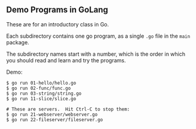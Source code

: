 ## Demo Programs in GoLang

These are for an introductory class in Go.

Each subdirectory contains one go program, as a single `.go` file in the
`main` package.

The subdirectory names start with a number, which is the order in which
you should read and learn and try the programs.

Demo:

```
$ go run 01-hello/hello.go
$ go run 02-func/func.go
$ go run 03-string/string.go
$ go run 11-slice/slice.go

# These are servers.  Hit Ctrl-C to stop them:
$ go run 21-webserver/webserver.go
$ go run 22-fileserver/fileserver.go
```
